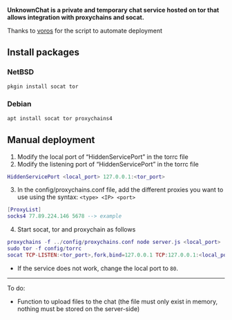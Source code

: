 **UnknownChat is a private and temporary chat service hosted on tor that allows integration with proxychains and socat.**

Thanks to [voros](https://github.com/vorosdev) for the script to automate deployment

## Install packages
### NetBSD
```ruby
pkgin install socat tor
```
### Debian
```ruby
apt install socat tor proxychains4
```

## Manual deployment

1. Modify the local port of “HiddenServicePort” in the torrc file
2. Modify the listening port of “HiddenServicePort” in the torrc file
```lua
HiddenServicePort <local_port> 127.0.0.1:<tor_port>
```
3. In the config/proxychains.conf file, add the different proxies you want to use using the syntax: `<type> <IP> <port>`
```lua
[ProxyList]
socks4 77.89.224.146 5678 --> example
```
4. Start socat, tor and proxychain as follows
```lua
proxychains -f ../config/proxychains.conf node server.js <local_port>
sudo tor -f config/torrc
socat TCP-LISTEN:<tor_port>,fork,bind=127.0.0.1 TCP:127.0.0.1:<local_port>
```

- If the service does not work, change the local port to `80`.
--- 
To do:

- Function to upload files to the chat (the file must only exist in memory, nothing must be stored on the server-side)
